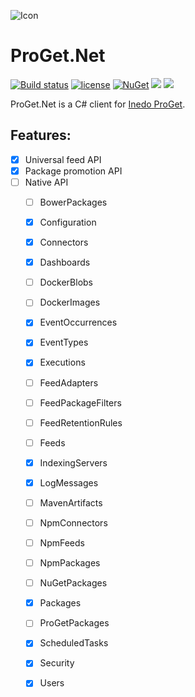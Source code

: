  ![Icon](http://i.imgur.com/r6KLIJa.png?1)
# ProGet.Net 
[![Build status](https://ci.appveyor.com/api/projects/status/wo54xvvft6bcf3wr?svg=true)](https://ci.appveyor.com/project/lvermeulen/proget-net) [![license](https://img.shields.io/github/license/lvermeulen/pullinghook.svg?maxAge=2592000)](https://github.com/lvermeulen/proget.net/blob/master/LICENSE) [![NuGet](https://img.shields.io/nuget/vpre/proget.net.svg?maxAge=2592000)](https://www.nuget.org/packages/proget.net/) ![](https://img.shields.io/badge/.net-4.5.2-yellowgreen.svg) ![](https://img.shields.io/badge/netstandard-1.4-yellowgreen.svg)

ProGet.Net is a C# client for [Inedo ProGet](https://inedo.com/proget).

## Features:
* [X] Universal feed API
* [X] Package promotion API
* [ ] Native API
	* [ ] BowerPackages              
	* [X] Configuration              
	* [X] Connectors                 
	* [X] Dashboards                 
	* [ ] DockerBlobs                
	* [ ] DockerImages               
	* [X] EventOccurrences           
	* [X] EventTypes                 
	* [X] Executions                 
	* [ ] FeedAdapters               
	* [ ] FeedPackageFilters         
	* [ ] FeedRetentionRules         
	* [ ] Feeds                      
	* [X] IndexingServers            
	* [X] LogMessages                
	* [ ] MavenArtifacts             
	* [ ] NpmConnectors              
	* [ ] NpmFeeds                   
	* [ ] NpmPackages                
	* [ ] NuGetPackages              
	* [X] Packages                   
	* [ ] ProGetPackages             
	* [X] ScheduledTasks             
	* [X] Security                   
	* [X] Users                      
 
